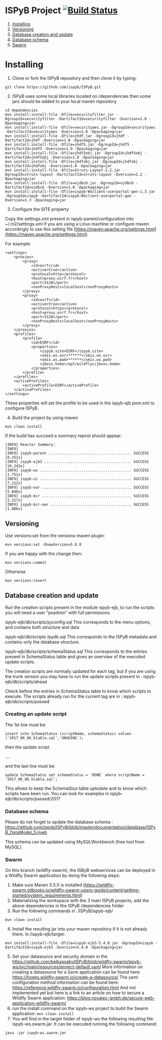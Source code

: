 # ISPyB Project [![Build Status](https://travis-ci.org/antolinos/ispyb.png)](https://travis-ci.org/antolinos/ispyb)


1. [Installing](#installing)
2. [Versioning](#versioning)
3. [Database creation and update](#database-creation-and-update)
4. [Database schema](#database-schema)
5. [Swarm](#swarm)

# Installing

1. Clone or fork the ISPyB repository and then clone it by typing:
```
git clone https://github.com/ispyb/ISPyB.git
```

2. ISPyB uses some local libraries located on /dependencies then some jars should be added to your local maven repository

```
cd dependencies
mvn install:install-file -Dfile=securityfilter.jar -DgroupId=securityfilter -DartifactId=securityfilter -Dversion=1.0 -Dpackaging=jar
mvn install:install-file -Dfile=securityaes.jar -DgroupId=securityaes -DartifactId=securityaes -Dversion=1.0 -Dpackaging=jar
mvn install:install-file -Dfile=jhdf.jar -DgroupId=jhdf -DartifactId=jhdf -Dversion=1.0 -Dpackaging=jar
mvn install:install-file -Dfile=jhdf5.jar -DgroupId=jhdf5 -DartifactId=jhdf5 -Dversion=1.0 -Dpackaging=jar
mvn install:install-file -Dfile=jhdf5obj.jar -DgroupId=jhdf5obj -DartifactId=jhdf5obj -Dversion=1.0 -Dpackaging=jar
mvn install:install-file -Dfile=jhdfobj.jar -DgroupId=jhdfobj -DartifactId=jhdfobj -Dversion=1.0 -Dpackaging=jar
mvn install:install-file -Dfile=Struts-Layout-1.2.jar -DgroupId=struts-layout -DartifactId=struts-layout -Dversion=1.2 -Dpackaging=jar
mvn install:install-file -Dfile=ojdbc6.jar -DgroupId=ojdbc6 -DartifactId=ojdbc6 -Dversion=1.0 -Dpackaging=jar
mvn install:install-file -Dfile=ispyb-WSclient-userportal-gen-1.3.jar -DgroupId=ispyb -DartifactId=ispyb-WSclient-userportal-gen -Dversion=1.3 -Dpackaging=jar
```

3. Configure the SITE property

Copy the settings.xml present in ispyb-parent/configuration into ~/.m2/settings.xml if you are using a Linux machine or configure maven accordingly to use this setting file [https://maven.apache.org/settings.html](https://maven.apache.org/settings.html)

For example:
```
<settings>
	<proxies>
		<proxy>
			<id>esrf</id>
			<active>true</active>
			<protocol>http</protocol>
			<host>proxy.esrf.fr</host>
			<port>3128</port>
			<nonProxyHosts>localhost</nonProxyHosts>
		</proxy>
		<proxy>
			<id>esrf</id>
			<active>true</active>
			<protocol>https</protocol>
			<host>proxy.esrf.fr</host>
			<port>3128</port>
			<nonProxyHosts>localhost</nonProxyHosts>
		</proxy>
	</proxies>
	<profiles>
		<profile>
			<id>ESRF</id>
			<properties>
				<ispyb.site>ESRF</ispyb.site>
				<smis.ws.usr>******</smis.ws.usr>
				<smis.ws.pwd>******</smis.ws.pwd>
				<jboss.home>/opt/wildfly</jboss.home>
			</properties>
		</profile>
	</profiles>
	<activeProfiles>
		<activeProfile>ESRF</activeProfile>
	</activeProfiles>
</settings>
```



These properties will set the profile to be used in the ispyb-ejb pom.xml to configure ISPyB.


4. Build the project by using maven
```
mvn clean install
```

If the build has succeed a summary repost should appear:
```
[INFO] Reactor Summary:
[INFO] 
[INFO] ispyb-parent ...................................... SUCCESS [0.251s]
[INFO] ispyb-ejb3 ........................................ SUCCESS [10.243s]
[INFO] ispyb-ws .......................................... SUCCESS [1.751s]
[INFO] ispyb-ui .......................................... SUCCESS [7.212s]
[INFO] ispyb-ear ......................................... SUCCESS [5.048s]
[INFO] ispyb-bcr ......................................... SUCCESS [2.217s]
[INFO] ispyb-bcr-ear ..................................... SUCCESS [1.806s]

```

## Versioning

Use versions:set from the versions-maven plugin:
```
mvn versions:set -DnewVersion=5.0.0
```

If you are happy with the change then:
```
mvn versions:commit
```
Otherwise
```
mvn versions:revert
```


## Database creation and update
Run the creation scripts present in the module ispyb-ejb, to run the scripts you will need a user “pxadmin” with full permissions.

ispyb-ejb/db/scripts/pyconfig.sql
This corresponds to the menu options, and contains both structure and data

ispyb-ejb/db/scripts /pydb.sql
This corresponds to the ISPyB metadata and contains only the database structure.

ispyb-ejb/db/scripts/schemaStatus.sql
This corresponds to the entries present in SchemaStatus table and gives an overview of the executed update scripts.

The creation scripts are normally updated for each tag, but if you are using the trunk version you may have to run the update scripts present in :
ispyb-ejb/db/scripts/ahead

Check before the entries in SchemaStatus table to know which scripts to execute.
The scripts already run for the current tag are in :
ispyb-ejb/db/scripts/passed

### Creating an update script
The 1st line must be:
```
insert into SchemaStatus (scriptName, schemaStatus) values ('2017_06_06_blabla.sql','ONGOING');
```
then the update script

....

and the last line must be:
```
update SchemaStatus set schemaStatus = 'DONE' where scriptName = '2017_06_06_blabla.sql';
```
This allows to keep the SchemaStus table uptodate and to know which scripts have been run.
You can look for examples in ispyb-ejb/db/scripts/passed/2017

### Database schema

Please do not forget to update the database schema :
 https://github.com/ispyb/ISPyB/blob/master/documentation/database/ISPyB_DataModel_5.mwb 
 
This schema can be updated using MySQLWorkbench (free tool from MySQL).


### Swarm

On this branch (wildfly-swarm), the ISByB webservices can be deployed in a Wildfly Swarm application by doing the following steps:
1. Make sure Maven 3.3.X is installed (https://wildfly-swarm.gitbooks.io/wildfly-swarm-users-guide/content/getting-started/system_requirements.html)
2. Materializing the workspace with the 3 main ISPyB projects, add the above dependencies in the ISPyB /dependencies folder
3. Run the following commands in ./ISPyB/ispyb-ejb/
```
mvn clean install
```
4. Install the resulting jar into your maven repository if it is not already there. In /ispyb-ejb/target:
```
mvn install:install-file -Dfile=ispyb-ejb3-5.4.0.jar -DgroupId=ispyb -DartifactId=ispyb-ejb3 -Dversion=5.4.0 -Dpackaging=jar
```
5. Set your datasource and security domain in the https://github.com/belkassaby/ISPyB/blob/wildfly-swarm/ispyb-ws/src/main/resources/project-default.yaml 
More information on creating a datasource for a Sarm application can be found here: https://howto.wildfly-swarm.io/create-a-datasource/
The yaml configuration method information can be found here: https://reference.wildfly-swarm.io/configuration.html
And not implemented yet but here is a link to an article on how to secure a Wildfly Swarm application: https://blog.novatec-gmbh.de/secure-web-application-wildfly-swarm/
6. run the install command on the ispyb-ws project to build the Swarm application: ```mvn clean install```
7. You will find in the target folder of ispyb-ws the following resulting file: ispyb-ws.swarm.jar. It can be executed running the following command:
```
java -jar ispyb-ws.swarm.jar
```





